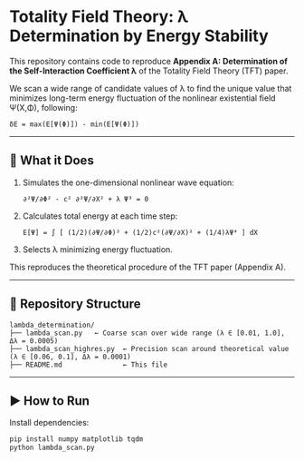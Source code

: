 # Totality Field Theory: λ Determination by Energy Stability

This repository contains code to reproduce **Appendix A: Determination of the Self-Interaction Coefficient λ** of the Totality Field Theory (TFT) paper.

We scan a wide range of candidate values of λ to find the unique value that minimizes long-term energy fluctuation of the nonlinear existential field Ψ(X,Φ), following:

    δE = max(E[Ψ(Φ)]) - min(E[Ψ(Φ)])

---

## 🧪 What it Does

1. Simulates the one-dimensional nonlinear wave equation:

       ∂²Ψ/∂Φ² - c² ∂²Ψ/∂X² + λ Ψ³ = 0

2. Calculates total energy at each time step:

       E[Ψ] = ∫ [ (1/2)(∂Ψ/∂Φ)² + (1/2)c²(∂Ψ/∂X)² + (1/4)λΨ⁴ ] dX

3. Selects λ minimizing energy fluctuation.

This reproduces the theoretical procedure of the TFT paper (Appendix A).

---

## 📁 Repository Structure

```plaintext
lambda_determination/
├── lambda_scan.py   ← Coarse scan over wide range (λ ∈ [0.01, 1.0], Δλ = 0.0005)
├── lambda_scan_highres.py  ← Precision scan around theoretical value (λ ∈ [0.06, 0.1], Δλ = 0.0001)
├── README.md               ← This file
```

---

## ▶️ How to Run

Install dependencies:

```bash
pip install numpy matplotlib tqdm
python lambda_scan.py
